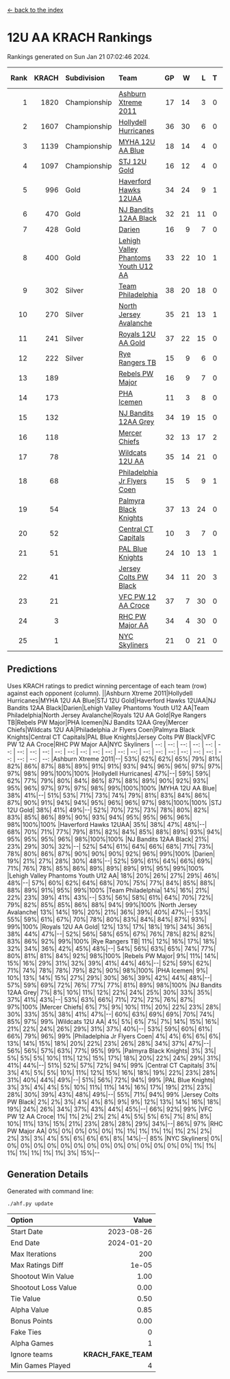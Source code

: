 [<- back to the index](readme.md)
# 12U AA KRACH Rankings
Rankings generated on Sun Jan 21 07:02:46 2024.

Rank|KRACH|Subdivision|Team|GP|W|L|T|OTW|OTL|SoS|Exp Wins|Win Diff
---:|---:|:---|:---|---:|---:|---:|---:|---:|---:|---:|---:|---:
1|1820|Championship|[Ashburn Xtreme 2011](https://gamesheetstats.com/seasons/3659/teams/141121/schedule)|17|14|3|0|1|0|471|14.8|-0.0
2|1607|Championship|[Hollydell Hurricanes](https://gamesheetstats.com/seasons/3659/teams/141133/schedule)|36|30|6|0|4|0|415|30.8|-0.0
3|1139|Championship|[MYHA 12U AA Blue](https://gamesheetstats.com/seasons/3659/teams/141123/schedule)|18|14|4|0|1|1|415|14.8|-0.0
4|1097|Championship|[STJ 12U Gold](https://gamesheetstats.com/seasons/3659/teams/141122/schedule)|16|12|4|0|1|0|467|12.8|-0.0
5|996|Gold|[Haverford Hawks 12UAA](https://gamesheetstats.com/seasons/3659/teams/141127/schedule)|34|24|9|1|2|3|564|25.3|-0.0
6|470|Gold|[NJ Bandits 12AA Black](https://gamesheetstats.com/seasons/3659/teams/141126/schedule)|32|21|11|0|0|1|455|21.8|-0.0
7|428|Gold|[Darien](https://gamesheetstats.com/seasons/3659/teams/141125/schedule)|16|9|7|0|1|1|478|9.9|0.0
8|400|Gold|[Lehigh Valley Phantoms Youth U12 AA](https://gamesheetstats.com/seasons/3659/teams/141129/schedule)|33|22|10|1|0|1|362|23.4|0.0
9|302|Silver|[Team Philadelphia](https://gamesheetstats.com/seasons/3659/teams/141128/schedule)|38|20|18|0|3|4|535|20.8|-0.0
10|270|Silver|[North Jersey Avalanche](https://gamesheetstats.com/seasons/3659/teams/141137/schedule)|35|21|13|1|1|2|273|22.4|0.0
11|241|Silver|[Royals 12U AA Gold](https://gamesheetstats.com/seasons/3659/teams/141142/schedule)|37|22|15|0|3|1|343|22.9|0.0
12|222|Silver|[Rye Rangers TB](https://gamesheetstats.com/seasons/3659/teams/141140/schedule)|15|9|6|0|1|1|211|9.9|0.0
13|189||[Rebels PW Major](https://gamesheetstats.com/seasons/3659/teams/141138/schedule)|16|9|7|0|1|0|190|9.9|0.0
14|173||[PHA Icemen](https://gamesheetstats.com/seasons/3659/teams/141145/schedule)|11|3|8|0|0|0|779|3.8|-0.0
15|132||[NJ Bandits 12AA Grey](https://gamesheetstats.com/seasons/3659/teams/141134/schedule)|34|19|15|0|2|2|232|19.9|0.0
16|118||[Mercer Chiefs](https://gamesheetstats.com/seasons/3659/teams/141135/schedule)|32|13|17|2|2|3|357|14.9|0.0
17|78||[Wildcats 12U AA](https://gamesheetstats.com/seasons/3659/teams/141136/schedule)|35|14|21|0|0|0|358|14.9|0.0
18|68||[Philadelphia Jr Flyers Coen](https://gamesheetstats.com/seasons/3659/teams/141143/schedule)|15|5|9|1|0|0|399|6.4|0.0
19|54||[Palmyra Black Knights](https://gamesheetstats.com/seasons/3659/teams/141130/schedule)|37|13|24|0|2|1|413|13.9|0.0
20|52||[Central CT Capitals](https://gamesheetstats.com/seasons/3659/teams/141124/schedule)|10|3|7|0|0|2|346|3.9|0.0
21|51||[PAL Blue Knights](https://gamesheetstats.com/seasons/3659/teams/141139/schedule)|24|10|13|1|0|1|137|11.4|0.0
22|41||[Jersey Colts PW Black](https://gamesheetstats.com/seasons/3659/teams/141141/schedule)|34|11|20|3|1|1|184|13.4|0.0
23|21||[VFC PW 12 AA Croce](https://gamesheetstats.com/seasons/3659/teams/141131/schedule)|37|7|30|0|1|2|488|7.9|0.0
24|3||[RHC PW Major AA](https://gamesheetstats.com/seasons/3659/teams/141132/schedule)|34|4|30|0|0|0|228|4.9|0.0
25|1||[NYC Skyliners](https://gamesheetstats.com/seasons/3659/teams/141144/schedule)|21|0|21|0|0|0|115|0.9|0.0

## Predictions
Uses KRACH ratings to predict winning percentage of each team (row) against each opponent (column).
||Ashburn Xtreme 2011|Hollydell Hurricanes|MYHA 12U AA Blue|STJ 12U Gold|Haverford Hawks 12UAA|NJ Bandits 12AA Black|Darien|Lehigh Valley Phantoms Youth U12 AA|Team Philadelphia|North Jersey Avalanche|Royals 12U AA Gold|Rye Rangers TB|Rebels PW Major|PHA Icemen|NJ Bandits 12AA Grey|Mercer Chiefs|Wildcats 12U AA|Philadelphia Jr Flyers Coen|Palmyra Black Knights|Central CT Capitals|PAL Blue Knights|Jersey Colts PW Black|VFC PW 12 AA Croce|RHC PW Major AA|NYC Skyliners
| --: | --: | --: | --: | --: | --: | --: | --: | --: | --: | --: | --: | --: | --: | --: | --: | --: | --: | --: | --: | --: | --: | --: | --: | --: | --: 
|Ashburn Xtreme 2011|--| 53%| 62%| 62%| 65%| 79%| 81%| 82%| 86%| 87%| 88%| 89%| 91%| 91%| 93%| 94%| 96%| 96%| 97%| 97%| 97%| 98%| 99%|100%|100%
|Hollydell Hurricanes| 47%|--| 59%| 59%| 62%| 77%| 79%| 80%| 84%| 86%| 87%| 88%| 89%| 90%| 92%| 93%| 95%| 96%| 97%| 97%| 97%| 98%| 99%|100%|100%
|MYHA 12U AA Blue| 38%| 41%|--| 51%| 53%| 71%| 73%| 74%| 79%| 81%| 83%| 84%| 86%| 87%| 90%| 91%| 94%| 94%| 95%| 96%| 96%| 97%| 98%|100%|100%
|STJ 12U Gold| 38%| 41%| 49%|--| 52%| 70%| 72%| 73%| 78%| 80%| 82%| 83%| 85%| 86%| 89%| 90%| 93%| 94%| 95%| 95%| 96%| 96%| 98%|100%|100%
|Haverford Hawks 12UAA| 35%| 38%| 47%| 48%|--| 68%| 70%| 71%| 77%| 79%| 81%| 82%| 84%| 85%| 88%| 89%| 93%| 94%| 95%| 95%| 95%| 96%| 98%|100%|100%
|NJ Bandits 12AA Black| 21%| 23%| 29%| 30%| 32%|--| 52%| 54%| 61%| 64%| 66%| 68%| 71%| 73%| 78%| 80%| 86%| 87%| 90%| 90%| 90%| 92%| 96%| 99%|100%
|Darien| 19%| 21%| 27%| 28%| 30%| 48%|--| 52%| 59%| 61%| 64%| 66%| 69%| 71%| 76%| 78%| 85%| 86%| 89%| 89%| 89%| 91%| 95%| 99%|100%
|Lehigh Valley Phantoms Youth U12 AA| 18%| 20%| 26%| 27%| 29%| 46%| 48%|--| 57%| 60%| 62%| 64%| 68%| 70%| 75%| 77%| 84%| 85%| 88%| 88%| 89%| 91%| 95%| 99%|100%
|Team Philadelphia| 14%| 16%| 21%| 22%| 23%| 39%| 41%| 43%|--| 53%| 56%| 58%| 61%| 64%| 70%| 72%| 79%| 82%| 85%| 85%| 86%| 88%| 94%| 99%|100%
|North Jersey Avalanche| 13%| 14%| 19%| 20%| 21%| 36%| 39%| 40%| 47%|--| 53%| 55%| 59%| 61%| 67%| 70%| 78%| 80%| 83%| 84%| 84%| 87%| 93%| 99%|100%
|Royals 12U AA Gold| 12%| 13%| 17%| 18%| 19%| 34%| 36%| 38%| 44%| 47%|--| 52%| 56%| 58%| 65%| 67%| 76%| 78%| 82%| 82%| 83%| 86%| 92%| 99%|100%
|Rye Rangers TB| 11%| 12%| 16%| 17%| 18%| 32%| 34%| 36%| 42%| 45%| 48%|--| 54%| 56%| 63%| 65%| 74%| 77%| 80%| 81%| 81%| 84%| 92%| 98%|100%
|Rebels PW Major|  9%| 11%| 14%| 15%| 16%| 29%| 31%| 32%| 39%| 41%| 44%| 46%|--| 52%| 59%| 62%| 71%| 74%| 78%| 78%| 79%| 82%| 90%| 98%|100%
|PHA Icemen|  9%| 10%| 13%| 14%| 15%| 27%| 29%| 30%| 36%| 39%| 42%| 44%| 48%|--| 57%| 59%| 69%| 72%| 76%| 77%| 77%| 81%| 89%| 98%|100%
|NJ Bandits 12AA Grey|  7%|  8%| 10%| 11%| 12%| 22%| 24%| 25%| 30%| 33%| 35%| 37%| 41%| 43%|--| 53%| 63%| 66%| 71%| 72%| 72%| 76%| 87%| 97%|100%
|Mercer Chiefs|  6%|  7%|  9%| 10%| 11%| 20%| 22%| 23%| 28%| 30%| 33%| 35%| 38%| 41%| 47%|--| 60%| 63%| 69%| 69%| 70%| 74%| 85%| 97%| 99%
|Wildcats 12U AA|  4%|  5%|  6%|  7%|  7%| 14%| 15%| 16%| 21%| 22%| 24%| 26%| 29%| 31%| 37%| 40%|--| 53%| 59%| 60%| 61%| 66%| 79%| 96%| 99%
|Philadelphia Jr Flyers Coen|  4%|  4%|  6%|  6%|  6%| 13%| 14%| 15%| 18%| 20%| 22%| 23%| 26%| 28%| 34%| 37%| 47%|--| 56%| 56%| 57%| 63%| 77%| 95%| 99%
|Palmyra Black Knights|  3%|  3%|  5%|  5%|  5%| 10%| 11%| 12%| 15%| 17%| 18%| 20%| 22%| 24%| 29%| 31%| 41%| 44%|--| 51%| 52%| 57%| 72%| 94%| 99%
|Central CT Capitals|  3%|  3%|  4%|  5%|  5%| 10%| 11%| 12%| 15%| 16%| 18%| 19%| 22%| 23%| 28%| 31%| 40%| 44%| 49%|--| 51%| 56%| 72%| 94%| 99%
|PAL Blue Knights|  3%|  3%|  4%|  4%|  5%| 10%| 11%| 11%| 14%| 16%| 17%| 19%| 21%| 23%| 28%| 30%| 39%| 43%| 48%| 49%|--| 55%| 71%| 94%| 99%
|Jersey Colts PW Black|  2%|  2%|  3%|  4%|  4%|  8%|  9%|  9%| 12%| 13%| 14%| 16%| 18%| 19%| 24%| 26%| 34%| 37%| 43%| 44%| 45%|--| 66%| 92%| 99%
|VFC PW 12 AA Croce|  1%|  1%|  2%|  2%|  2%|  4%|  5%|  5%|  6%|  7%|  8%|  8%| 10%| 11%| 13%| 15%| 21%| 23%| 28%| 28%| 29%| 34%|--| 86%| 97%
|RHC PW Major AA|  0%|  0%|  0%|  0%|  0%|  1%|  1%|  1%|  1%|  1%|  1%|  2%|  2%|  2%|  3%|  3%|  4%|  5%|  6%|  6%|  6%|  8%| 14%|--| 85%
|NYC Skyliners|  0%|  0%|  0%|  0%|  0%|  0%|  0%|  0%|  0%|  0%|  0%|  0%|  0%|  0%|  0%|  1%|  1%|  1%|  1%|  1%|  1%|  1%|  3%| 15%|--

## Generation Details

Generated with command line:
```
./ahf.py update
```

| Option | Value |
| :----- | ----: |
| Start Date | 2023-08-26 |
| End Date | 2024-01-20 |
| Max Iterations | 200 |
| Max Ratings Diff | 1e-05 |
| Shootout Win Value | 1.00 |
| Shootout Loss Value | 0.00 |
| Tie Value | 0.50 |
| Alpha Value | 0.85 |
| Bonus Points | 0.00 |
| Fake Ties | 0 |
| Alpha Games | 1 |
| Ignore teams | __KRACH_FAKE_TEAM__ |
| Min Games Played | 4 |

